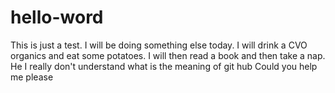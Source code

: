 # hello-word
This is just a test.
I will be doing something else today. I will drink a CVO organics and eat some potatoes. I will then read a book and then take a nap.
He I really don't understand what is the meaning of git hub
Could you help me please